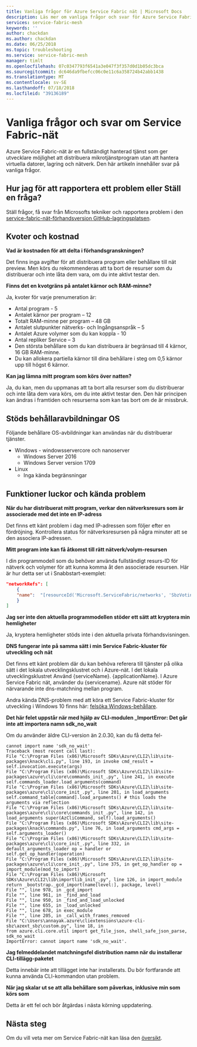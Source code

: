```yaml
---
title: Vanliga frågor för Azure Service Fabric nät | Microsoft Docs
description: Läs mer om vanliga frågor och svar för Azure Service Fabric-nät.
services: service-fabric-mesh
keywords: ''
author: chackdan
ms.author: chackdan
ms.date: 06/25/2018
ms.topic: troubleshooting
ms.service: service-fabric-mesh
manager: timlt
ms.openlocfilehash: 07c0347793f6541a3e047f3f357d0d1b05dc3bca
ms.sourcegitcommit: dc646da9fbefcc06c0e11c6a358724b42abb1438
ms.translationtype: MT
ms.contentlocale: sv-SE
ms.lasthandoff: 07/18/2018
ms.locfileid: "39136189"
---
```

# <a name="commonly-asked-service-fabric-mesh-questions"></a>Vanliga frågor och svar om Service Fabric-nät
Azure Service Fabric-nät är en fullständigt hanterad tjänst som ger utvecklare möjlighet att distribuera mikrotjänstprogram utan att hantera virtuella datorer, lagring och nätverk. Den här artikeln innehåller svar på vanliga frågor.

## <a name="how-do-i-report-an-issue-or-ask-a-question"></a>Hur jag för att rapportera ett problem eller Ställ en fråga?

Ställ frågor, få svar från Microsofts tekniker och rapportera problem i den [service-fabric-nät-förhandsversion GitHub-lagringsplatsen](https://aka.ms/sfmeshissues).

## <a name="quota-and-cost"></a>Kvoter och kostnad

**Vad är kostnaden för att delta i förhandsgranskningen?**

Det finns inga avgifter för att distribuera program eller behållare till nät preview. Men körs du rekommenderas att ta bort de resurser som du distribuerar och inte låta dem vara, om du inte aktivt testar den.

**Finns det en kvotgräns på antalet kärnor och RAM-minne?**

Ja, kvoter för varje prenumeration är:

- Antal program - 5 
- Antalet kärnor per program – 12 
- Totalt RAM-minne per program – 48 GB 
- Antalet slutpunkter nätverks- och Ingångsanspråk – 5  
- Antalet Azure volymer som du kan koppla - 10 
- Antal repliker Service – 3 
- Den största behållare som du kan distribuera är begränsad till 4 kärnor, 16 GB RAM-minne.
- Du kan allokera partiella kärnor till dina behållare i steg om 0,5 kärnor upp till högst 6 kärnor.

**Kan jag lämna mitt program som körs över natten?**

Ja, du kan, men du uppmanas att ta bort alla resurser som du distribuerar och inte låta dem vara körs, om du inte aktivt testar den. Den här principen kan ändras i framtiden och resurserna som kan tas bort om de är missbruk.

## <a name="supported-container-os-images"></a>Stöds behållaravbildningar OS
Följande behållare OS-avbildningar kan användas när du distribuerar tjänster.

- Windows - windowsservercore och nanoserver
    - Windows Server 2016
    - Windows Server version 1709
- Linux
    - Inga kända begränsningar

## <a name="features-gaps-and-known-issues"></a>Funktioner luckor och kända problem

**När du har distribuerat mitt program, verkar den nätverksresurs som är associerade med det inte en IP-adress**

Det finns ett känt problem i dag med IP-adressen som följer efter en fördröjning. Kontrollera status för nätverksresursen på några minuter att se den associera IP-adressen.

**Mitt program inte kan få åtkomst till rätt nätverk/volym-resursen**

I din programmodell som du behöver använda fullständigt resurs-ID för nätverk och volymer för att kunna komma åt den associerade resursen. Här är hur detta ser ut i Snabbstart-exemplet:

```json
"networkRefs": [
    {
    "name":  "[resourceId('Microsoft.ServiceFabric/networks', 'SbzVotingNetwork')]" 
    }
]
```

**Jag ser inte den aktuella programmodellen stöder ett sätt att kryptera min hemligheter**

Ja, kryptera hemligheter stöds inte i den aktuella privata förhandsvisningen. 

**DNS fungerar inte på samma sätt i min Service Fabric-kluster för utveckling och nät**

Det finns ett känt problem där du kan behöva referera till tjänster på olika sätt i det lokala utvecklingsklustret och i Azure-nät. I det lokala utvecklingsklustret Använd {serviceName}. {applicationName}. I Azure Service Fabric nät, använder du {servicename}. Azure nät stöder för närvarande inte dns-matchning mellan program.

Andra kända DNS-problem med att köra ett Service Fabric-kluster för utveckling i Windows 10 finns här: [felsöka Windows-behållare](/azure/service-fabric/service-fabric-how-to-debug-windows-containers).

**Det här felet uppstår när med hjälp av CLI-modulen _ImportError: Det går inte att importera namn sdk_no_wait**

Om du använder äldre CLI-version än 2.0.30, kan du få detta fel-

```
cannot import name 'sdk_no_wait'
Traceback (most recent call last):
File "C:\Program Files (x86)\Microsoft SDKs\Azure\CLI2\lib\site-packages\knack\cli.py", line 193, in invoke cmd_result = self.invocation.execute(args)
File "C:\Program Files (x86)\Microsoft SDKs\Azure\CLI2\lib\site-packages\azure\cli\core\commands_init_.py", line 241, in execute self.commands_loader.load_arguments(command)
File "C:\Program Files (x86)\Microsoft SDKs\Azure\CLI2\lib\site-packages\azure\cli\core_init_.py", line 201, in load_arguments self.command_table[command].load_arguments() # this loads the arguments via reflection
File "C:\Program Files (x86)\Microsoft SDKs\Azure\CLI2\lib\site-packages\azure\cli\core\commands_init_.py", line 142, in load_arguments super(AzCliCommand, self).load_arguments()
File "C:\Program Files (x86)\Microsoft SDKs\Azure\CLI2\lib\site-packages\knack\commands.py", line 76, in load_arguments cmd_args = self.arguments_loader()
File "C:\Program Files (x86)\Microsoft SDKs\Azure\CLI2\lib\site-packages\azure\cli\core_init_.py", line 332, in default_arguments_loader op = handler or self.get_op_handler(operation)
File "C:\Program Files (x86)\Microsoft SDKs\Azure\CLI2\lib\site-packages\azure\cli\core_init_.py", line 375, in get_op_handler op = import_module(mod_to_import)
File "C:\Program Files (x86)\Microsoft SDKs\Azure\CLI2\lib\importlib_init_.py", line 126, in import_module return _bootstrap._gcd_import(name[level:], package, level)
File "", line 978, in _gcd_import
File "", line 961, in _find_and_load
File "", line 950, in _find_and_load_unlocked
File "", line 655, in _load_unlocked
File "", line 678, in exec_module
File "", line 205, in _call_with_frames_removed
File "C:\Users\annayak.azure\cliextensions\azure-cli-sbz\azext_sbz\custom.py", line 18, in 
from azure.cli.core.util import get_file_json, shell_safe_json_parse, sdk_no_wait
ImportError: cannot import name 'sdk_no_wait'.
```

**Jag felmeddelandet matchningsfel distribution namn när du installerar CLI-tillägg-paketet**

Detta innebär inte att tillägget inte har installerats. Du bör fortfarande att kunna använda CLI-kommandon utan problem.

**När jag skalar ut se att alla behållare som påverkas, inklusive min som körs som**

Detta är ett fel och bör åtgärdas i nästa körning uppdatering.

## <a name="next-steps"></a>Nästa steg

Om du vill veta mer om Service Fabric-nät kan läsa den [översikt](service-fabric-mesh-overview.md).

